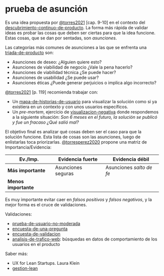 # prueba de asunción

Es una idea propuesta por [@torres2021](@torres2021.md) [cap. 9-10] en el contexto del [descubrimiento-continuo-de-producto](descubrimiento-continuo-de-producto.md). La forma más rápida de validar ideas es probar las cosas que deben ser ciertas para que la idea funcione. Estas cosas, que se dan por sentadas, son *asunciones*.

Las categorías más comunes de asunciones a las que se enfrenta una [triada-de-producto](triada-de-producto.md) son:

* Asunciones de deseo: ¿Alguien quiere esto?
* Asunciones de viabilidad de negocio ¿Vale la pena hacerlo?
* Asunciones de viabilidad técnica ¿Se puede hacer?
* Asunciones de usabilidad ¿Se puede usar?
* Asunciones éticas ¿Puede generar perjuicios o implica algo incorrecto?

[@torres2021](@torres2021.md) [p. 119] recomienda trabajar con:

* Un [mapa-de-historias-de-usuario](mapa-de-historias-de-usuario.md) para visualizar la solución como si ya existiera en un contexto y con unos usuarios específicos.
* Un *pre-mortem*, ejercicio de [visualizacion-negativa](visualizacion-negativa.md) donde respondemos a la siguiente situación: *Son 6 meses en el futuro, la solución se publicó y fue un fracaso ¿Qué salió mal?*

El objetivo final es analizar qué cosas deben ser el caso para que la solución funcione. Esta lista de cosas son las asunciones, luego de enlistarlas toca priorizarlas. [@torresperez2020](@torresperez2020.md) propone una matriz de Importancia/Evidencia:

|Ev./Imp.|Evidencia fuerte|Evidencia débil|
|--------|----------------|---------------|
|**Más importante**|Asunciones seguras|Asunciones *salto de fe*|
|**Menos importante**|||

Es muy importante evitar caer en *falsos positivos* y *falsos negativos*, y la mejor forma es el cruce de validaciones.

Validaciones:

* [prueba-de-usuario-no-moderada](prueba-de-usuario-no-moderada.md)
* [encuesta-de-una-pregunta](encuesta-de-una-pregunta.md)
* [encuesta-de-validacion](encuesta-de-validacion.md)
* [analisis-de-trafico-web](analisis-de-trafico-web.md): búsquedas en datos de comportamiento de los usuarios en el producto

Saber más:

* UX for Lean Startups. Laura Klein
* [gestion-lean](gestion-lean.md)
